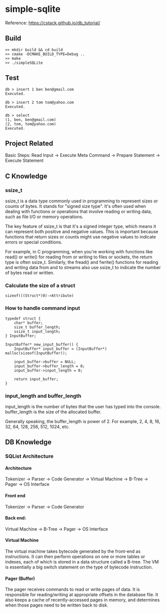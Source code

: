# simple-sqlite
Reference: https://cstack.github.io/db_tutorial/

## Build
```
>> mkdir build && cd build
>> cmake -DCMAKE_BUILD_TYPE=Debug ..
>> make
>> ./simpleSQLite
```

## Test
```
db > insert 1 ben ben@gmail.com
Executed.

db > insert 2 tom tom@yahoo.com
Executed.

db > select
(1, ben, ben@gmail.com)
(2, tom, tom@yahoo.com)
Executed.
```

## Project Related
Basic Steps:
Read Input -> Execute Meta Command -> Prepare Statement -> Execute Statement

## C Knowledge
### ssize_t
ssize_t is a data type commonly used in programming to represent sizes or counts of bytes. It stands for "signed size type". It's often used when dealing with functions or operations that involve reading or writing data, such as file I/O or memory operations.

The key feature of ssize_t is that it's a signed integer type, which means it can represent both positive and negative values. This is important because functions that return sizes or counts might use negative values to indicate errors or special conditions.

For example, in C programming, when you're working with functions like read() or write() for reading from or writing to files or sockets, the return type is often ssize_t. Similarly, the fread() and fwrite() functions for reading and writing data from and to streams also use ssize_t to indicate the number of bytes read or written.

### Calculate the size of a struct
```
sizeof(((Struct*)0)->Attribute)
```

### How to handle command input
```
typedef struct {
    char* buffer;
    size_t buffer_length;
    ssize_t input_length;
} InputBuffer;

InputBuffer* new_input_buffer() {
    InputBuffer* input_buffer = (InputBuffer*) malloc(sizeof(InputBuffer));

    input_buffer->buffer = NULL;
    input_buffer->buffer_length = 0;
    input_buffer->input_length = 0;

    return input_buffer;
}
```

### input_length and buffer_length
input_length is the number of bytes that the user has typed into the console. buffer_length is the size of the allocated buffer.

Generally speaking, the buffer_length is power of 2. For example, 2, 4, 8, 16, 32, 64, 128, 256, 512, 1024, etc.

## DB Knowledge
### SQList Architecture
#### Architecture
Tokenizer -> Parser -> Code Generator -> Virtual Machine -> B-Tree -> Pager -> OS Interface

#### Front end
Tokenizer -> Parser -> Code Generator

#### Back end:  
Virtual Machine -> B-Tree -> Pager -> OS Interface

#### Virtual Machine
The virtual machine takes bytecode generated by the front-end as instructions. It can then perform operations on one or more tables or indexes, each of which is stored in a data structure called a B-tree. The VM is essentially a big switch statement on the type of bytecode instruction.

#### Pager (Buffer)
The pager receives commands to read or write pages of data. It is responsible for reading/writing at appropriate offsets in the database file. It also keeps a cache of recently-accessed pages in memory, and determines when those pages need to be written back to disk.
